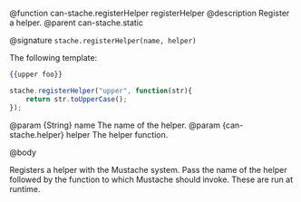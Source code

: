@function can-stache.registerHelper registerHelper
@description Register a helper.
@parent can-stache.static

@signature `stache.registerHelper(name, helper)`

The following template:

```handlebars
{{upper foo}}
```

```js
stache.registerHelper("upper", function(str){
	return str.toUpperCase();
});
```

@param {String} name The name of the helper.
@param {can-stache.helper} helper The helper function.

@body

Registers a helper with the Mustache system.
Pass the name of the helper followed by the
function to which Mustache should invoke.
These are run at runtime.
